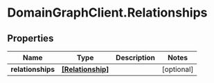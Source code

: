 # DomainGraphClient.Relationships

## Properties
Name | Type | Description | Notes
------------ | ------------- | ------------- | -------------
**relationships** | [**[Relationship]**](Relationship.md) |  | [optional] 



